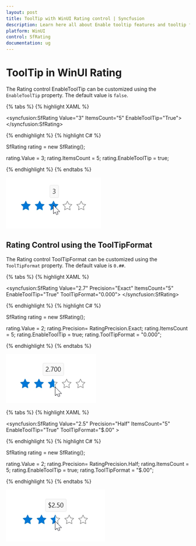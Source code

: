 ```yaml
---
layout: post
title: ToolTip with WinUI Rating control | Syncfusion
description: Learn here all about Enable tooltip features and tooltip format support in the rating items in WinUI rating control.
platform: WinUI
control: SfRating
documentation: ug
---
```


# ToolTip in WinUI Rating

The Rating control EnableToolTip can be customized using the `EnableToolTip` property. The default value is `false`.

{% tabs %}
{% highlight XAML %}

<syncfusion:SfRating
     Value="3"
     ItemsCount="5"
     EnableToolTip="True">
</syncfusion:SfRating>

{% endhighlight %}
{% highlight C# %}

SfRating rating = new SfRating();

rating.Value = 3;
rating.ItemsCount = 5;
rating.EnableToolTip = true;

{% endhighlight %}
{% endtabs %}

![Rating control using enabletooltip in WinUI](Rating_images/winui_rating_tooltip.png)

## Rating Control using the ToolTipFormat 

The Rating control ToolTipFormat can be customized using the `ToolTipFormat` property. The default value is `0.##`.

{% tabs %}
{% highlight XAML %}

<syncfusion:SfRating
     Value="2.7"
     Precision="Exact"
     ItemsCount="5"
     EnableToolTip="True"
     ToolTipFormat="0.000">
</syncfusion:SfRating>

{% endhighlight %}
{% highlight C# %}

SfRating rating = new SfRating();

rating.Value = 2;
rating.Precision= RatingPrecision.Exact;
rating.ItemsCount = 5;
rating.EnableToolTip = true;
rating.ToolTipFormat = "0.000";

{% endhighlight %}
{% endtabs %}

![Rating control using tooltipformat in WinUI](Rating_images/winui_rating_tooltipformat1.png)

{% tabs %}
{% highlight XAML %}

<syncfusion:SfRating
     Value="2.5"
     Precision="Half"
     ItemsCount="5"
     EnableToolTip="True"
     ToolTipFormat="$.00"  >

{% endhighlight %}
{% highlight C# %}

SfRating rating = new SfRating();

rating.Value = 2;
rating.Precision= RatingPrecision.Half;
rating.ItemsCount = 5;
rating.EnableToolTip = true;
rating.ToolTipFormat = "$.00";

{% endhighlight %}
{% endtabs %}

![Rating control using tooltipformat in WinUI](Rating_images/winui_rating_tooltipformat2.png)
